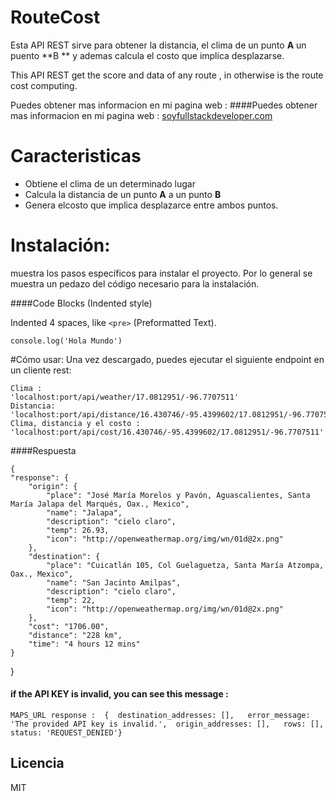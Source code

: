 # RouteCost

Esta API  REST sirve para obtener la distancia, el clima de un punto **A** un puento **B **  y ademas calcula el costo que implica desplazarse.

This API  REST get the score and data of any route , in otherwise is the route cost computing.

Puedes obtener mas informacion en mi pagina web :
####Puedes obtener mas informacion en mi pagina web : [soyfullstackdeveloper.com](https://soyfullstackdeveloper.com/)

# Caracteristicas

- Obtiene el clima de un determinado lugar
- Calcula la distancia de un punto **A** a un punto **B**
- Genera elcosto que implica desplazarce entre ambos puntos.


# Instalación:
muestra los pasos específicos para instalar el proyecto. Por lo general se muestra un pedazo del código necesario para la instalación.

####Code Blocks (Indented style)

Indented 4 spaces, like `<pre>` (Preformatted Text).

    console.log('Hola Mundo')
    

#Cómo usar:
Una vez descargado, puedes ejecutar el siguiente endpoint en un cliente rest:
 


    Clima :
	'localhost:port/api/weather/17.0812951/-96.7707511'
	Distancia:
	'localhost:port/api/distance/16.430746/-95.4399602/17.0812951/-96.7707511'
	Clima, distancia y el costo :
	'localhost:port/api/cost/16.430746/-95.4399602/17.0812951/-96.7707511'
####Respuesta
	
	
    {
    "response": {
        "origin": {
            "place": "José María Morelos y Pavón, Aguascalientes, Santa María Jalapa del Marqués, Oax., Mexico",
            "name": "Jalapa",
            "description": "cielo claro",
            "temp": 26.93,
            "icon": "http://openweathermap.org/img/wn/01d@2x.png"
        },
        "destination": {
            "place": "Cuicatlán 105, Col Guelaguetza, Santa María Atzompa, Oax., Mexico",
            "name": "San Jacinto Amilpas",
            "description": "cielo claro",
            "temp": 22,
            "icon": "http://openweathermap.org/img/wn/01d@2x.png"
        },
        "cost": "1706.00",
        "distance": "228 km",
        "time": "4 hours 12 mins"
    }
}


    

#### if the API KEY  is invalid, you can see this message :
    

	MAPS_URL response :  {  destination_addresses: [],   error_message: 'The provided API key is invalid.',  origin_addresses: [],   rows: [],  status: 'REQUEST_DENIED'}
	
    
## Licencia
MIT
